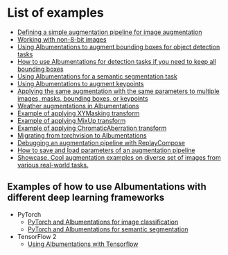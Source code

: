 # List of examples

- [Defining a simple augmentation pipeline for image augmentation](example/)
- [Working with non-8-bit images](example_16_bit_tiff/)
- [Using Albumentations to augment bounding boxes for object detection tasks](example_bboxes/)
- [How to use Albumentations for detection tasks if you need to keep all bounding boxes](example_bboxes2/)
- [Using Albumentations for a semantic segmentation task](example_kaggle_salt/)
- [Using Albumentations to augment keypoints](example_keypoints/)
- [Applying the same augmentation with the same parameters to multiple images, masks, bounding boxes, or keypoints](example_multi_target/)
- [Weather augmentations in Albumentations](example_weather_transforms/)
- [Example of applying XYMasking transform](example_xymasking/)
- [Example of applying MixUp transform](example_mixup/)
- [Example of applying ChromaticAberration transform](example_chromatic_aberration/)
- [Migrating from torchvision to Albumentations](migrating_from_torchvision_to_albumentations/)
- [Debugging an augmentation pipeline with ReplayCompose](replay/)
- [How to save and load parameters of an augmentation pipeline](serialization/)
- [Showcase. Cool augmentation examples on diverse set of images from various real-world tasks.](showcase/)

## Examples of how to use Albumentations with different deep learning frameworks

- PyTorch
    - [PyTorch and Albumentations for image classification](pytorch_classification/)
    - [PyTorch and Albumentations for semantic segmentation](pytorch_semantic_segmentation/)
- TensorFlow 2
    - [Using Albumentations with Tensorflow](tensorflow-example/)
